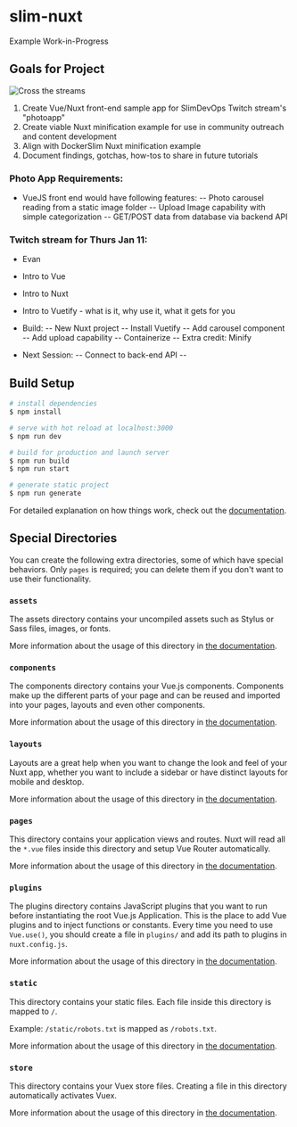 # slim-nuxt

Example Work-in-Progress

## Goals for Project
![Cross the streams](https://media0.giphy.com/media/3o72EWUgbRNfLegO1W/giphy.gif)

1. Create Vue/Nuxt front-end sample app for SlimDevOps Twitch stream's "photoapp" 
2. Create viable Nuxt minification example for use in community outreach and content development
3. Align with DockerSlim Nuxt minification example 
4. Document findings, gotchas, how-tos to share in future tutorials 

### Photo App Requirements: 
- VueJS front end would have following features: 
  -- Photo carousel reading from a static image folder
  -- Upload Image capability with simple categorization
  -- GET/POST data from database via backend API 

### Twitch stream for Thurs Jan 11: 
- Evan 
- Intro to Vue 
- Intro to Nuxt 
- Intro to Vuetify - what is it, why use it, what it gets for you
- Build:
-- New Nuxt project
-- Install Vuetify 
-- Add carousel component
-- Add upload capability 
-- Containerize
-- Extra credit: Minify 

- Next Session: 
-- Connect to back-end API
-- 


## Build Setup

```bash
# install dependencies
$ npm install

# serve with hot reload at localhost:3000
$ npm run dev

# build for production and launch server
$ npm run build
$ npm run start

# generate static project
$ npm run generate
```

For detailed explanation on how things work, check out the [documentation](https://nuxtjs.org).

## Special Directories

You can create the following extra directories, some of which have special behaviors. Only `pages` is required; you can delete them if you don't want to use their functionality.

### `assets`

The assets directory contains your uncompiled assets such as Stylus or Sass files, images, or fonts.

More information about the usage of this directory in [the documentation](https://nuxtjs.org/docs/2.x/directory-structure/assets).

### `components`

The components directory contains your Vue.js components. Components make up the different parts of your page and can be reused and imported into your pages, layouts and even other components.

More information about the usage of this directory in [the documentation](https://nuxtjs.org/docs/2.x/directory-structure/components).

### `layouts`

Layouts are a great help when you want to change the look and feel of your Nuxt app, whether you want to include a sidebar or have distinct layouts for mobile and desktop.

More information about the usage of this directory in [the documentation](https://nuxtjs.org/docs/2.x/directory-structure/layouts).


### `pages`

This directory contains your application views and routes. Nuxt will read all the `*.vue` files inside this directory and setup Vue Router automatically.

More information about the usage of this directory in [the documentation](https://nuxtjs.org/docs/2.x/get-started/routing).

### `plugins`

The plugins directory contains JavaScript plugins that you want to run before instantiating the root Vue.js Application. This is the place to add Vue plugins and to inject functions or constants. Every time you need to use `Vue.use()`, you should create a file in `plugins/` and add its path to plugins in `nuxt.config.js`.

More information about the usage of this directory in [the documentation](https://nuxtjs.org/docs/2.x/directory-structure/plugins).

### `static`

This directory contains your static files. Each file inside this directory is mapped to `/`.

Example: `/static/robots.txt` is mapped as `/robots.txt`.

More information about the usage of this directory in [the documentation](https://nuxtjs.org/docs/2.x/directory-structure/static).

### `store`

This directory contains your Vuex store files. Creating a file in this directory automatically activates Vuex.

More information about the usage of this directory in [the documentation](https://nuxtjs.org/docs/2.x/directory-structure/store).
